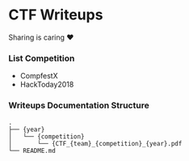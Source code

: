 # CTF Writeups
Sharing is caring :heart:

### List Competition
- CompfestX
- HackToday2018

### Writeups Documentation Structure
```
.
├── {year}
│   └── {competition}
│       └── {CTF_{team}_{competition}_{year}.pdf
└── README.md
```